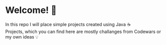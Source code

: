 # Welcome! 👋

In this repo I will place simple projects created using Java ☕
<br />
Projects, which you can find here are mostly challanges from Codewars or my own ideas 💡
